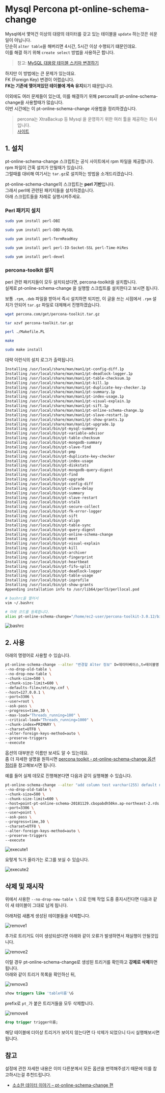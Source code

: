 # Mysql Percona pt-online-schema-change

Mysql에서 몇억건 이상의 대량의 데이터를 갖고 있는 테이블을 ```update``` 하는것은 쉬운일이 아닙니다.  
단순히 ```alter table```을 해버리면 4시간, 5시간 이상 수행되기 떄문인데요.  
이를 해결 하기 위해 ```create select``` 방법을 사용하곤 합니다.  

> 참고: [MySQL 대용량 테이블 스키마 변경하기](https://jojoldu.tistory.com/244)

하지만 이 방법에는 큰 문제가 있는데요.  
FK (Foreign Key) 변경이 어렵습니다.  
**FK는 기존에 맺어져있던 테이블에 계속 유지**되기 떄문입니다.  
  
이외에도 여러 문제들이 있는데, 이를 해결하기 위해 percona의 pt-online-schema-change을 사용할때가 많습니다.  
이번 시간에는 이 pt-online-schema-change 사용법을 정리하겠습니다.

> percona는 XtraBackup 등 Mysql 을 운영하기 위한 여러 툴을 제공하는 회사입니다.  
[사이트](https://www.percona.com)


## 1. 설치

pt-online-schema-change 스크립트는 공식 사이트에서 rpm 파일을 제공합니다.  
rpm 파일이 간혹 설치가 안될때가 있습니다.  
그럴때를 대비해 여기서는 ```tar.gz```로 설치하는 방법을 소개드리겠습니다.  
  
pt-online-schema-change의 스크립트는 **perl 기반**입니다.  
그래서 perl에 관련된 패키지들을 설치하겠습니다.  
아래 스크립트들을 차례로 실행시켜주세요.

### Perl 패키지 설치

```bash
sudo yum install perl-DBI
```

```bash
sudo yum install perl-DBD-MySQL
```

```bash
sudo yum install perl-TermReadKey
```

```bash
sudo yum install perl perl-IO-Socket-SSL perl-Time-HiRes
```

```bash
sudo yum install perl-devel
```

### percona-toolkit 설치

perl 관련 패키지들이 모두 설치되셨다면, percona-toolkit을 설치합니다.  
실제로 pt-online-schema-change 을 실행할 스크립트를 설치한다고 보시면 됩니다.  
  
보통 ```.rpm```, ```.deb``` 파일을 받아서 즉시 설치하면 되지만, 이 글을 쓰는 시점에서 ```.rpm``` 설치가 안되어 ```tar.gz``` 파일로 대체해서 진행하겠습니다.

```bash
wget percona.com/get/percona-toolkit.tar.gz
```

```bash
tar xzvf percona-toolkit.tar.gz
```

```bash
perl ./Makefile.PL
```

```bash
make
```

```bash
sudo make install
```

대략 이런식의 설치 로그가 출력됩니다.

```bash
Installing /usr/local/share/man/man1/pt-config-diff.1p
Installing /usr/local/share/man/man1/pt-deadlock-logger.1p
Installing /usr/local/share/man/man1/pt-table-checksum.1p
Installing /usr/local/share/man/man1/pt-kill.1p
Installing /usr/local/share/man/man1/pt-duplicate-key-checker.1p
Installing /usr/local/share/man/man1/pt-summary.1p
Installing /usr/local/share/man/man1/pt-index-usage.1p
Installing /usr/local/share/man/man1/pt-visual-explain.1p
Installing /usr/local/share/man/man1/pt-sift.1p
Installing /usr/local/share/man/man1/pt-online-schema-change.1p
Installing /usr/local/share/man/man1/pt-slave-restart.1p
Installing /usr/local/share/man/man1/pt-show-grants.1p
Installing /usr/local/share/man/man1/pt-upgrade.1p
Installing /usr/local/bin/pt-mysql-summary
Installing /usr/local/bin/pt-variable-advisor
Installing /usr/local/bin/pt-table-checksum
Installing /usr/local/bin/pt-mongodb-summary
Installing /usr/local/bin/pt-slave-find
Installing /usr/local/bin/pt-pmp
Installing /usr/local/bin/pt-duplicate-key-checker
Installing /usr/local/bin/pt-index-usage
Installing /usr/local/bin/pt-diskstats
Installing /usr/local/bin/pt-mongodb-query-digest
Installing /usr/local/bin/pt-find
Installing /usr/local/bin/pt-upgrade
Installing /usr/local/bin/pt-config-diff
Installing /usr/local/bin/pt-slave-delay
Installing /usr/local/bin/pt-summary
Installing /usr/local/bin/pt-slave-restart
Installing /usr/local/bin/pt-stalk
Installing /usr/local/bin/pt-secure-collect
Installing /usr/local/bin/pt-fk-error-logger
Installing /usr/local/bin/pt-sift
Installing /usr/local/bin/pt-align
Installing /usr/local/bin/pt-table-sync
Installing /usr/local/bin/pt-query-digest
Installing /usr/local/bin/pt-online-schema-change
Installing /usr/local/bin/pt-mext
Installing /usr/local/bin/pt-visual-explain
Installing /usr/local/bin/pt-kill
Installing /usr/local/bin/pt-archiver
Installing /usr/local/bin/pt-fingerprint
Installing /usr/local/bin/pt-heartbeat
Installing /usr/local/bin/pt-fifo-split
Installing /usr/local/bin/pt-deadlock-logger
Installing /usr/local/bin/pt-table-usage
Installing /usr/local/bin/pt-ioprofile
Installing /usr/local/bin/pt-show-grants
Appending installation info to /usr/lib64/perl5/perllocal.pod
```

```bash
# bashrc을 열어서
vim ~/.bashrc

# 아래 코드를 등록합니다.
alias pt-online-schema-change="/home/ec2-user/percona-toolkit-3.0.12/bin/pt-online-schema-change"
```

![bashrc](./images/bashrc.png)

## 2. 사용

아래의 명령어로 사용할 수 있습니다.

```bash
pt-online-schema-change --alter "변경할 Alter 정보" D=데이터베이스,t=테이블명 \
--no-drop-old-table \
--no-drop-new-table \
--chunk-size=500 \
--chunk-size-limit=600 \
--defaults-file=/etc/my.cnf \
--host=127.0.0.1 \
--port=3306 \
--user=root \
--ask-pass \
--progress=time,30 \
--max-load="Threads_running=100" \
--critical-load="Threads_running=1000" \
--chunk-index=PRIMARY \
--charset=UTF8 \
--alter-foreign-keys-method=auto \
--preserve-triggers
--execute
```

옵션의 대부분은 이름만 보셔도 알 수 있는데요.  
좀 더 자세한 설명을 원하시면 [percona toolkit - pt-online-schema-change 옵션 정리](http://notemusic.tistory.com/44)을 참고해보시면 됩니다.  
  
예를 들어 실제 데모로 진행해본다면 다음과 같이 실행해볼 수 있습니다.

```bash
pt-online-schema-change --alter "add column test varchar(255) default null" D=point,t=point_detail \
--no-drop-old-table \
--chunk-size=500 \
--chunk-size-limit=600 \
--host=point-pt-online-schema-20181129.cbopabdh50kn.ap-northeast-2.rds.amazonaws.com \
--port=3306 \
--user=point \
--ask-pass \
--progress=time,30 \
--charset=UTF8 \
--alter-foreign-keys-method=auto \
--preserve-triggers
--execute 
```


![execute1](./images/execute1.png)

요렇게 %가 올라가는 로그를 보실 수 있습니다.

![execute2](./images/execute2.png)

## 삭제 및 재시작

위에서 사용한 ```--no-drop-new-table \``` 으로 인해 작업 도중 중지시킨다면 다음과 같이 새 테이블이 그대로 남게 됩니다.

아래처럼 새롭게 생성된 테이블들을 삭제합니다.

![remove1](./images/remove1.png)

추가로 트리거도 이미 생성되셨다면 아래와 같이 오류가 발생하면서 재실행이 안될것입니다.


![remove2](./images/remove2.png)

이럴 경우 pt-online-schema-change로 생성된 트리거를 확인하고 **강제로 삭제**하면 됩니다.  
아래와 같이 트리거 목록을 확인하신 뒤,

![remove3](./images/remove3.png)

```sql
show triggers like 'table이름'\G
```

prefix로 ```pt_```가 붙은 트리거들을 모두 삭제합니다.

![remove4](./images/remove4.png)

```sql
drop trigger trigger이름;
```

해당 테이블에 더이상 트리거가 보이지 않는다면 다 삭제가 되었으니 다시 실행해보시면 됩니다.

## 참고

설정에 관한 자세한 내용은 이미 다른분께서 모든 옵션을 번역해주셨기 때문에 이를 참고하시는걸 추천드립니다.

* [소소한 데이터 이야기 – pt-online-schema-change 편](http://gywn.net/2017/08/small-talk-pt-osc/)